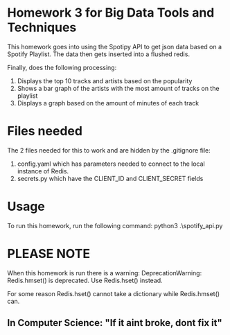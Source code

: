 # Homework 3 for Big Data Tools and Techniques

This homework goes into using the Spotipy API to get json data based on a Spotify Playlist.
The data then gets inserted into a flushed redis.

Finally, does the following processing:
1. Displays the top 10 tracks and artists based on the popularity
2. Shows a bar graph of the artists with the most amount of tracks on the playlist
3. Displays a graph based on the amount of minutes of each track

# Files needed
The 2 files needed for this to work and are hidden by the .gitignore file:
1. config.yaml which has parameters needed to connect to the local instance of Redis.
2. secrets.py which have the CLIENT_ID and CLIENT_SECRET fields

# Usage
To run this homework, run the following command:
python3 .\spotify_api.py

# PLEASE NOTE
When this homework is run there is a warning:
DeprecationWarning: Redis.hmset() is deprecated. Use Redis.hset() instead.

For some reason Redis.hset() cannot take a dictionary while Redis.hmset() can.

## In Computer Science: "If it aint broke, dont fix it"